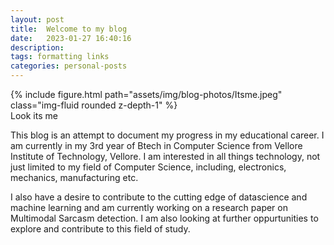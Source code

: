 ```yaml
---
layout: post
title:  Welcome to my blog
date:   2023-01-27 16:40:16
description:
tags: formatting links
categories: personal-posts
---
```


<div class="row mt-3">
    <div class="col-sm mt-3 mt-md-0">
        {% include figure.html path="assets/img/blog-photos/Itsme.jpeg" class="img-fluid rounded z-depth-1" %}
    </div>
</div>
<div class="caption">
    Look its me
</div>

This blog is an attempt to document my progress in my educational career. I am currently in my 3rd year of Btech in Computer Science from Vellore Institute of Technology, Vellore. I am interested in all things technology, not just limited to my field of Computer Science, including, electronics, mechanics, manufacturing etc.  

I also have a desire to contribute to the cutting edge of datascience and machine learning and am currently working on a research paper on Multimodal Sarcasm detection. I am also looking at further oppurtunities to explore and contribute to this field of study.